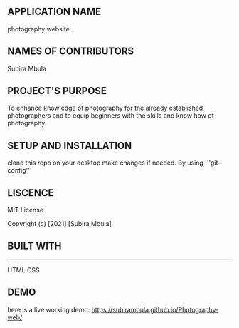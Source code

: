 ## APPLICATION NAME
photography website.

## NAMES OF CONTRIBUTORS
Subira Mbula

## PROJECT'S PURPOSE
To enhance knowledge of photography for the already established photographers and to equip beginners with the skills and know how of photography.

## SETUP AND INSTALLATION
clone this repo on your desktop
make changes if needed. By using '''git-config'''
## LISCENCE
MIT License

Copyright (c) [2021] [Subira Mbula]

## BUILT WITH
---
HTML CSS

## DEMO
here is a live working demo: https://subirambula.github.io/Photography-web/
